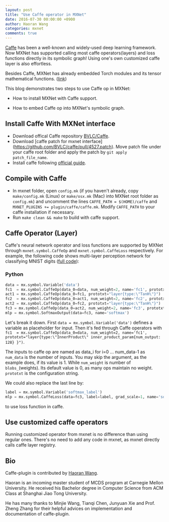 ```yaml
---
layout: post
title: "Use Caffe operator in MXNet"
date: 2016-07-30 00:00:00 +0900
author: Haoran Wang
categories: mxnet
comments: true
---
```


[Caffe](http://caffe.berkeleyvision.org/) has been a well-known and widely-used deep learning framework. Now MXNet has supported calling most caffe operators(layers) and loss functions directly in its symbolic graph! Using one's own customized caffe layer is also effortless.

Besides Caffe, MXNet has already embedded Torch modules and its tensor mathematical functions. ([link](https://github.com/dmlc/mxnet/blob/master/docs/how_to/torch.md))

This blog demonstrates two steps to use Caffe op in MXNet:

* How to install MXNet with Caffe support.

* How to embed Caffe op into MXNet's symbolic graph.

## Install Caffe With MXNet interface
* Download offical Caffe repository [BVLC/Caffe](https://github.com/BVLC/caffe).
* Download [caffe patch for mxnet interface] (https://github.com/BVLC/caffe/pull/4527.patch). Move patch file under your caffe root folder and apply the patch by `git apply patch_file_name`.
* Install caffe following [official guide](http://caffe.berkeleyvision.org/installation.html).

## Compile with Caffe
* In mxnet folder, open `config.mk` (if you haven't already, copy `make/config.mk` (Linux) or `make/osx.mk` (Mac) into MXNet root folder as `config.mk`) and uncomment the lines `CAFFE_PATH = $(HOME)/caffe` and `MXNET_PLUGINS += plugin/caffe/caffe.mk`. Modify `CAFFE_PATH` to your caffe installation if necessary. 
* Run `make clean && make` to build with caffe support.

## Caffe Operator (Layer)
Caffe's neural network operator and loss functions are supported by MXNet through `mxnet.symbol.CaffeOp` and `mxnet.symbol.CaffeLoss` respectively.
For example, the following code shows multi-layer perception network for classifying MNIST digits ([full code](https://github.com/dmlc/mxnet/blob/master/example/caffe/caffe_net.py)):

### Python
```Python
data = mx.symbol.Variable('data')
fc1  = mx.symbol.CaffeOp(data_0=data, num_weight=2, name='fc1', prototxt="layer{type:\"InnerProduct\" inner_product_param{num_output: 128} }")
act1 = mx.symbol.CaffeOp(data_0=fc1, prototxt="layer{type:\"TanH\"}")
fc2  = mx.symbol.CaffeOp(data_0=act1, num_weight=2, name='fc2', prototxt="layer{type:\"InnerProduct\" inner_product_param{num_output: 64} }")
act2 = mx.symbol.CaffeOp(data_0=fc2, prototxt="layer{type:\"TanH\"}")
fc3 = mx.symbol.CaffeOp(data_0=act2, num_weight=2, name='fc3', prototxt="layer{type:\"InnerProduct\" inner_product_param{num_output: 10}}")
mlp = mx.symbol.SoftmaxOutput(data=fc3, name='softmax')
```

Let's break it down. First `data = mx.symbol.Variable('data')` defines a variable as placeholder for input.
Then it's fed through Caffe operators with `fc1  = mx.symbol.CaffeOp(data_0=data, num_weight=2, name='fc1', prototxt="layer{type:\"InnerProduct\" inner_product_param{num_output: 128} }")`.

The inputs to caffe op are named as data_i for i=0 ... num_data-1 as `num_data` is the number of inputs. You may skip the argument, as the example does, if its value is 1. While `num_weight` is number of `blobs_`(weights). Its default value is 0, as many ops maintain no weight. `prototxt` is the configuration string.

We could also replace the last line by:

```Python
label = mx.symbol.Variable('softmax_label')
mlp = mx.symbol.CaffeLoss(data=fc3, label=label, grad_scale=1, name='softmax', prototxt="layer{type:\"SoftmaxWithLoss\"}")
```

to use loss function in caffe.

## Use customized caffe operators
Running customized operator from mxnet is no difference than using regular ones. There's no need to add any code in mxnet, as mxnet directly calls caffe layer registry.

## Bio
Caffe-plugin is contributed by [Haoran Wang](https://github.com/HrWangChengdu). 

Haoran is an incoming master student of MCDS program at Carnegie Mellon University. He received his Bachelor degree in Computer Science from ACM Class at Shanghai Jiao Tong University.

He has many thanks to Minjie Wang, Tianqi Chen, Junyuan Xie and Prof. Zheng Zhang for their helpful advices on implementation and documentation of caffe-plugin.
